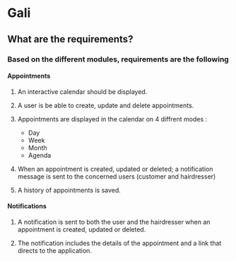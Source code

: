 # Gali

## What are the requirements?

### Based on the different modules, requirements are the following

#### Appointments

1. An interactive calendar should be displayed.
1. A user is be able to create, update and delete appointments.
1. Appointments are displayed in the calendar on 4 diffrent modes :
    * Day
    * Week
    * Month
    * Agenda
1. When an appointment is created, updated or deleted; a notification message is sent to the concerned users (customer and hairdresser)

1. A history of appointments is saved.

#### Notifications

1. A notification is sent to both the user and the hairdresser when an appointment is created, updated or deleted.

2. The notification includes the details of the appointment and a link that directs to the application.